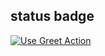 ## status badge

[![Use Greet Action](https://github.com/suresh-subramanian2013/github-action-tests/actions/workflows/usegreet.yml/badge.svg)](https://github.com/suresh-subramanian2013/github-action-tests/actions/workflows/usegreet.yml)
